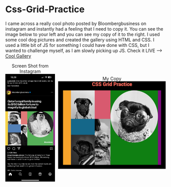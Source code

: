 # Css-Grid-Practice

 I came across a really cool photo posted by Bloombergbusiness on instagram and instantly had a feeling that I need to copy it. You can see the image below to your left and you can see my copy of it to the right. I used some cool dog pictures and created the gallery using HTML and CSS. I used a little bit of JS for something I could have done with CSS, but I wanted to challenge myself, as I am slowly picking up JS. Check it LIVE --> <a href="https://hamzaibrahimi.github.io/Css-Grid-Practice/">Cool Gallery</a>

<div style = 'display:flex; gap: 10px; align-items: center;'>
    <div>
    <div style = 'text-align:center'> Screen Shot from Instagram </div>
    <img src = 'result/IMG_6117.PNG' alt = 'Instagram Photo' >
    </div>
    <div>
    <div style = 'text-align:center'> My Copy </div>
    <img src = 'result/my-result.png' alt = 'Instagram Photo' >
    </div>
    
</div>